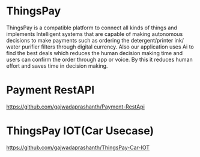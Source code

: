 # ThingsPay

ThingsPay is a compatible platform to connect all kinds of things and implements Intelligent systems that are capable of making autonomous decisions to make payments such as ordering the detergent/printer ink/ water purifier filters through digital currency. Also our application uses Ai to find the best deals which reduces the human decision making time and users can confirm the order through app or voice. By this it reduces human effort and saves time in decision making.

# Payment RestAPI
https://github.com/gajwadaprashanth/Payment-RestApi

# ThingsPay IOT(Car Usecase)
https://github.com/gajwadaprashanth/ThingsPay-Car-IOT
